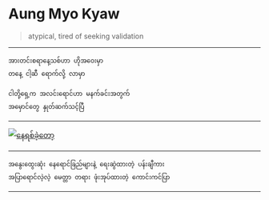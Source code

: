 # Aung Myo Kyaw

> atypical, tired of seeking validation

---

```
အားတင်းစရာနေ့သစ်ဟာ ဟိုအဝေးမှာ 
တနေ့ ငါ့ဆီ ရောက်လို့ လာမှာ

ငါတို့ရှေ့က အလင်းရောင်ဟာ မနက်ခင်းအတွက်
အမှောင်တွေ နှုတ်ဆက်သင့်ပြီ
```

---

[![နေရစ်ခဲ့တော့](https://img.youtube.com/vi/t7bHrotQYSI/0.jpg)](https://www.youtube.com/watch?v=t7bHrotQYSI)

---


```
အနွေးထွေးဆုံး နေရောင်ခြည်များနဲ့ ရေးဆွဲထားတဲ့ ပန်းချီကား
အပြာရောင်လဲ့လဲ့ မေတ္တာ တရား ဖုံးအုပ်ထားတဲ့ ကောင်းကင်ပြာ
```
---
